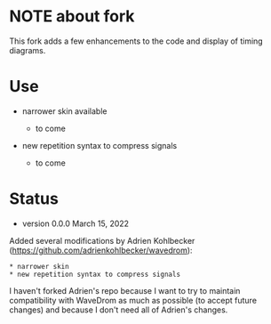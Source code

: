 # NOTE about fork
This fork adds a few enhancements to the code and display of timing diagrams.  

# Use

* narrower skin available
    * to come

* new repetition syntax to compress signals
    * to come

# Status

* version 0.0.0 March 15, 2022

Added several modifications by Adrien Kohlbecker (https://github.com/adrienkohlbecker/wavedrom):

    * narrower skin
    * new repetition syntax to compress signals

 I haven't forked Adrien's repo because I want to try to maintain compatibility with WaveDrom as much as possible (to accept future changes) and because I don't need all of Adrien's changes.

